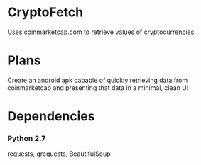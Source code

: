# CryptoFetch
Uses coinmarketcap.com to retrieve values of cryptocurrencies 

# Plans
Create an android apk capable of quickly retrieving data from coinmarketcap and presenting that data in a minimal, clean UI

# Dependencies
### Python 2.7
requests, grequests, BeautifulSoup
